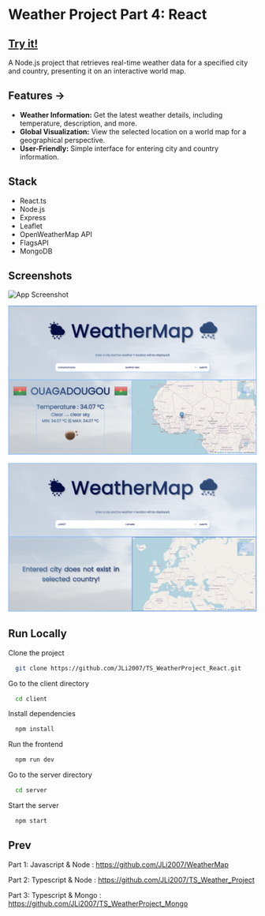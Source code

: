# Weather Project Part 4: React
## [Try it!](https://weathermap-git-main-jli2007s-projects.vercel.app/)

A Node.js project that retrieves real-time weather data for a specified city and country, presenting it on an interactive world map.

## **Features →**
* **Weather Information:** Get the latest weather details, including temperature, description, and more. 
* **Global Visualization:** View the selected location on a world map for a geographical perspective. 
* **User-Friendly:** Simple interface for entering city and country information.

## **Stack**
* React.ts
* Node.js
* Express
* Leaflet
* OpenWeatherMap API
* FlagsAPI
* MongoDB

## Screenshots

![App Screenshot](./client/public/demo1.png)

![App Screenshot](./client/public/demo2.png)

![App Screenshot](./client/public/demo3.png)

## Run Locally

Clone the project

```bash
  git clone https://github.com/JLi2007/TS_WeatherProject_React.git
```

Go to the client directory

```bash
  cd client
```

Install dependencies

```bash
  npm install
```

Run the frontend

```bash
  npm run dev
```

Go to the server directory

```bash
  cd server
```

Start the server

```bash
  npm start
```

## Prev

Part 1: Javascript & Node : https://github.com/JLi2007/WeatherMap

Part 2: Typescript & Node : https://github.com/JLi2007/TS_Weather_Project

Part 3: Typescript & Mongo : https://github.com/JLi2007/TS_WeatherProject_Mongo

